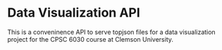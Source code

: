 # Data Visualization API

This is a conveninence API to serve topjson files for a data visualization
project for the CPSC 6030 course at Clemson University.

